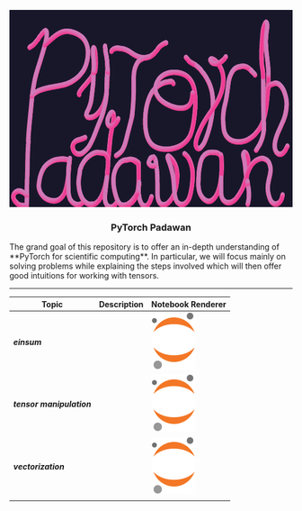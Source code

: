 <p align="center">
    <img src="./pixels/padawan-gimp.png" width="720" height="350">
</p>

<h3><p align="center">PyTorch Padawan</p></h3>
The grand goal of this repository is to offer an in-depth understanding of **PyTorch for scientific computing**. In particular, we will focus mainly on solving problems while explaining the steps involved which will then offer good intuitions for working with tensors.

--------



| Topic                     | Description | Notebook  Renderer                                           |
| ------------------------- | ----------- | ------------------------------------------------------------ |
| ***einsum***              |             | <a href="https://nbviewer.jupyter.org/github/kmario23/PyTorch-Padawan/blob/master/pytorch-einsum.ipynb"><img src="https://github.com/kmario23/PyTorch-Padawan/blob/master/pixels/jupyter-logo-orangebody-greayplanets.svg"></a> |
| ***tensor manipulation*** |             | <a href="https://nbviewer.jupyter.org/github/kmario23/PyTorch-Padawan/blob/master/processing-tensors.ipynb"><img src="https://github.com/kmario23/PyTorch-Padawan/blob/master/pixels/jupyter-logo-orangebody-greayplanets.svg"></a> |
| ***vectorization***       |             | <a href="https://nbviewer.jupyter.org/github/kmario23/PyTorch-Padawan/blob/master/vectorization.ipynb"><img src="https://github.com/kmario23/PyTorch-Padawan/blob/master/pixels/jupyter-logo-orangebody-greayplanets.svg"></a> |
|                           |             |                                                              |